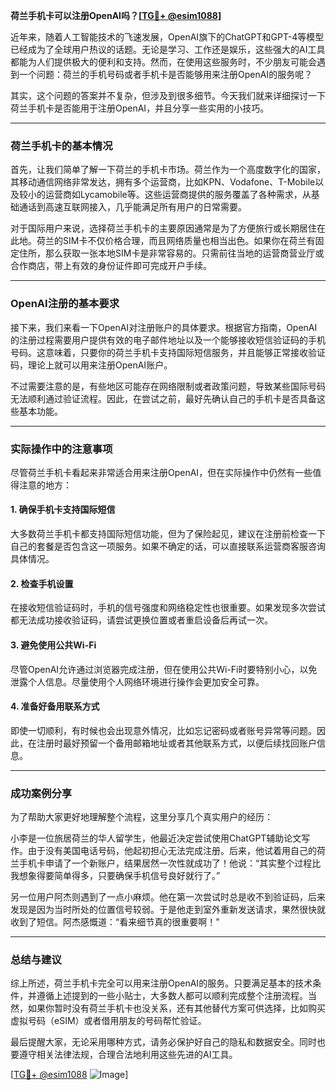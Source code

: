 **荷兰手机卡可以注册OpenAI吗？[[TG💪+ @esim1088](https://t.me/s/esim1088)]**

近年来，随着人工智能技术的飞速发展，OpenAI旗下的ChatGPT和GPT-4等模型已经成为了全球用户热议的话题。无论是学习、工作还是娱乐，这些强大的AI工具都能为人们提供极大的便利和支持。然而，在使用这些服务时，不少朋友可能会遇到一个问题：荷兰的手机号码或者手机卡是否能够用来注册OpenAI的服务呢？

其实，这个问题的答案并不复杂，但涉及到很多细节。今天我们就来详细探讨一下荷兰手机卡是否能用于注册OpenAI，并且分享一些实用的小技巧。

---

### 荷兰手机卡的基本情况

首先，让我们简单了解一下荷兰的手机卡市场。荷兰作为一个高度数字化的国家，其移动通信网络非常发达，拥有多个运营商，比如KPN、Vodafone、T-Mobile以及较小的运营商如Lycamobile等。这些运营商提供的服务覆盖了各种需求，从基础通话到高速互联网接入，几乎能满足所有用户的日常需要。

对于国际用户来说，选择荷兰手机卡的主要原因通常是为了方便旅行或长期居住在此地。荷兰的SIM卡不仅价格合理，而且网络质量也相当出色。如果你在荷兰有固定住所，那么获取一张本地SIM卡是非常容易的。只需前往当地的运营商营业厅或合作商店，带上有效的身份证件即可完成开户手续。

---

### OpenAI注册的基本要求

接下来，我们来看一下OpenAI对注册账户的具体要求。根据官方指南，OpenAI的注册过程需要用户提供有效的电子邮件地址以及一个能够接收短信验证码的手机号码。这意味着，只要你的荷兰手机卡支持国际短信服务，并且能够正常接收验证码，理论上就可以用来注册OpenAI账户。

不过需要注意的是，有些地区可能存在网络限制或者政策问题，导致某些国际号码无法顺利通过验证流程。因此，在尝试之前，最好先确认自己的手机卡是否具备这些基本功能。

---

### 实际操作中的注意事项

尽管荷兰手机卡看起来非常适合用来注册OpenAI，但在实际操作中仍然有一些值得注意的地方：

#### 1. **确保手机卡支持国际短信**
   大多数荷兰手机卡都支持国际短信功能，但为了保险起见，建议在注册前检查一下自己的套餐是否包含这一项服务。如果不确定的话，可以直接联系运营商客服咨询具体情况。

#### 2. **检查手机设置**
   在接收短信验证码时，手机的信号强度和网络稳定性也很重要。如果发现多次尝试都无法成功接收验证码，请尝试更换位置或者重启设备后再试一次。

#### 3. **避免使用公共Wi-Fi**
   尽管OpenAI允许通过浏览器完成注册，但在使用公共Wi-Fi时要特别小心，以免泄露个人信息。尽量使用个人网络环境进行操作会更加安全可靠。

#### 4. **准备好备用联系方式**
   即使一切顺利，有时候也会出现意外情况，比如忘记密码或者账号异常等问题。因此，在注册时最好预留一个备用邮箱地址或者其他联系方式，以便后续找回账户信息。

---

### 成功案例分享

为了帮助大家更好地理解整个流程，这里分享几个真实用户的经历：

小李是一位旅居荷兰的华人留学生，他最近决定尝试使用ChatGPT辅助论文写作。由于没有美国电话号码，他起初担心无法完成注册。后来，他试着用自己的荷兰手机卡申请了一个新账户，结果居然一次性就成功了！他说：“其实整个过程比我想象得要简单得多，只要确保手机信号良好就行了。”

另一位用户阿杰则遇到了一点小麻烦。他在第一次尝试时总是收不到验证码，后来发现是因为当时所处的位置信号较弱。于是他走到室外重新发送请求，果然很快就收到了短信。阿杰感慨道：“看来细节真的很重要啊！”

---

### 总结与建议

综上所述，荷兰手机卡完全可以用来注册OpenAI的服务。只要满足基本的技术条件，并遵循上述提到的一些小贴士，大多数人都可以顺利完成整个注册流程。当然，如果你暂时没有荷兰手机卡也没关系，还有其他替代方案可供选择，比如购买虚拟号码（eSIM）或者借用朋友的号码帮忙验证。

最后提醒大家，无论采用哪种方式，请务必保护好自己的隐私和数据安全。同时也要遵守相关法律法规，合理合法地利用这些先进的AI工具。

[[TG💪+ @esim1088](https://t.me/s/esim1088) ![Image](https://i.postimg.cc/4NQfJmqS/Snipaste-2025-05-13-00-14-12.png)]